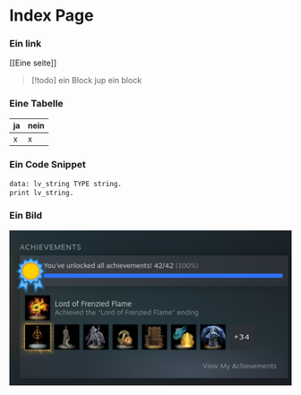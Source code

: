 # Index Page

### Ein link
[[Eine seite]] 

> [!todo] ein Block
jup ein block

### Eine Tabelle
ja | nein
--- | ---
x | x

### Ein Code Snippet
```abap
data: lv_string TYPE string.
print lv_string.
```

### Ein Bild

![Ein Bild](1.png)


